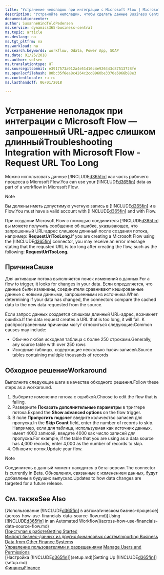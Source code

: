 ```yaml
---
title: "Устранение неполадок при интеграции с Microsoft Flow | Microsoft Docs"
description: "Устраняйте неполадки, чтобы сделать данные Business Central доступными в качестве источника данных и указать URL-адрес OData ваших веб-служб для создания автоматического бизнес-процесса."
documentationcenter: 
author: SusanneWindfeldPedersen
ms.service: dynamics365-business-central
ms.topic: article
ms.devlang: na
ms.tgt_pltfrm: na
ms.workload: na
ms.search.keywords: workflow, Odata, Power App, SOAP
ms.date: 01/25/2018
ms.author: solsen
ms.translationtype: HT
ms.sourcegitcommit: e3917573a912a4e51416c4e926443c87513728fe
ms.openlocfilehash: 80bc35f6ea8c4264c2cd8960be3370e5966b88e3
ms.contentlocale: ru-ru
ms.lasthandoff: 06/01/2018

---
```

# <a name="troubleshooting-integration-with-microsoft-flow---request-url-too-long"></a><span data-ttu-id="45b31-103">Устранение неполадок при интеграции с Microsoft Flow — запрошенный URL-адрес слишком длинный</span><span class="sxs-lookup"><span data-stu-id="45b31-103">Troubleshooting Integration with Microsoft Flow - Request URL Too Long</span></span>
<span data-ttu-id="45b31-104">Можно использовать данные [!INCLUDE[d365fin](includes/d365fin_md.md)] как часть рабочего процесса в Microsoft Flow.</span><span class="sxs-lookup"><span data-stu-id="45b31-104">You can use your [!INCLUDE[d365fin](includes/d365fin_md.md)] data as part of a workflow in Microsoft Flow.</span></span>  

> [!NOTE]  
>   <span data-ttu-id="45b31-105">Вы должны иметь допустимую учетную запись в [!INCLUDE[d365fin](includes/d365fin_md.md)] и в Flow.</span><span class="sxs-lookup"><span data-stu-id="45b31-105">You must have a valid account with [!INCLUDE[d365fin](includes/d365fin_md.md)] and with Flow.</span></span>  

<span data-ttu-id="45b31-106">При создании Microsoft Flow с помощью соединителя [!INCLUDE[d365fin](includes/d365fin_md.md)] вы можете получить сообщение об ошибке, указывающее, что запрошенный URL-адрес слишком длинный после создания потока, например: **RequestUriTooLong**.</span><span class="sxs-lookup"><span data-stu-id="45b31-106">If you are creating a Microsoft Flow using the [!INCLUDE[d365fin](includes/d365fin_md.md)] connector, you may receive an error message stating that the requsted URL is too long after creating the flow, such as the following: **RequestUriTooLong**.</span></span>

## <a name="cause"></a><span data-ttu-id="45b31-107">Причина</span><span class="sxs-lookup"><span data-stu-id="45b31-107">Cause</span></span>
<span data-ttu-id="45b31-108">Для активации потока выполняется поиск изменений в данных.</span><span class="sxs-lookup"><span data-stu-id="45b31-108">For a flow to trigger, it looks for changes in your data.</span></span> <span data-ttu-id="45b31-109">Если определяется, что данные были изменены, соединители сравнивают кэшированные данные с новыми данными, запрошенными из источника.</span><span class="sxs-lookup"><span data-stu-id="45b31-109">When determining if your data has changed, the connectors compare the cached data to the new data requested from the source.</span></span>  

<span data-ttu-id="45b31-110">Если запрос данных создается слишком длинный URL-адрес, возникнет ошибка.</span><span class="sxs-lookup"><span data-stu-id="45b31-110">If the data request creates a URL that is too long, it will fail.</span></span> <span data-ttu-id="45b31-111">К распространенным причинам могут относиться следующие:</span><span class="sxs-lookup"><span data-stu-id="45b31-111">Common causes may include:</span></span>
- <span data-ttu-id="45b31-112">Обычно любая исходная таблица с более 250 строками.</span><span class="sxs-lookup"><span data-stu-id="45b31-112">Generally, any source table with over 250 rows</span></span>
- <span data-ttu-id="45b31-113">Исходные таблицы, содержащие несколько тысяч записей.</span><span class="sxs-lookup"><span data-stu-id="45b31-113">Source tables containing multiple thousands of records</span></span>

## <a name="workaround"></a><span data-ttu-id="45b31-114">Обходное решение</span><span class="sxs-lookup"><span data-stu-id="45b31-114">Workaround</span></span>
<span data-ttu-id="45b31-115">Выполните следующие шаги в качестве обходного решения.</span><span class="sxs-lookup"><span data-stu-id="45b31-115">Follow these steps as a workaround.</span></span>
1. <span data-ttu-id="45b31-116">Выберите изменение потока с ошибкой.</span><span class="sxs-lookup"><span data-stu-id="45b31-116">Choose to edit the flow that is failing.</span></span>
2. <span data-ttu-id="45b31-117">Разверните **Показать дополнительные параметры** в триггере потока.</span><span class="sxs-lookup"><span data-stu-id="45b31-117">Expand the **Show advanced options** on the flow trigger.</span></span>
3. <span data-ttu-id="45b31-118">В поле **Пропустить подсчет** введите количество записей для пропуска.</span><span class="sxs-lookup"><span data-stu-id="45b31-118">In the **Skip Count** field, enter the number of records to skip.</span></span>  
<span data-ttu-id="45b31-119">Например, если для таблица, используемая как источник данных, имеет 4000 записей, введите 4000 как число записей для пропуска.</span><span class="sxs-lookup"><span data-stu-id="45b31-119">For example, if the table that you are using as a data source has 4,000 records, enter 4,000 as the number of records to skip.</span></span>
4. <span data-ttu-id="45b31-120">Обновите поток.</span><span class="sxs-lookup"><span data-stu-id="45b31-120">Update your flow.</span></span>

> [!NOTE]  
> <span data-ttu-id="45b31-121">Соединитель в данный момент находится в бета-версии.</span><span class="sxs-lookup"><span data-stu-id="45b31-121">The connector is currently in Beta.</span></span> <span data-ttu-id="45b31-122">Обновления, связанные с изменением данных, будут добавлены в будущих выпусках.</span><span class="sxs-lookup"><span data-stu-id="45b31-122">Updates to how data changes are targeted for a future release.</span></span>


## <a name="see-also"></a><span data-ttu-id="45b31-123">См. также</span><span class="sxs-lookup"><span data-stu-id="45b31-123">See Also</span></span>
<span data-ttu-id="45b31-124">[Использование [!INCLUDE[d365fin](includes/d365fin_md.md)] в автоматическом бизнес-процессе](across-how-use-financials-data-source-flow.md)</span><span class="sxs-lookup"><span data-stu-id="45b31-124">[Using [!INCLUDE[d365fin](includes/d365fin_md.md)] in an Automated Workflow](across-how-use-financials-data-source-flow.md)</span></span>  
[<span data-ttu-id="45b31-125">Приступая к работе</span><span class="sxs-lookup"><span data-stu-id="45b31-125">Getting Started</span></span>](product-get-started.md)  
[<span data-ttu-id="45b31-126">Импорт бизнес-данных из других финансовых систем</span><span class="sxs-lookup"><span data-stu-id="45b31-126">Importing Business Data from Other Finance Systems</span></span>](across-import-data-configuration-packages.md)  
<span data-ttu-id="45b31-127">[Управление пользователями и разрешениями](ui-how-users-permissions.md)  </span><span class="sxs-lookup"><span data-stu-id="45b31-127">[Manage Users and Permissions](ui-how-users-permissions.md)  </span></span>  
<span data-ttu-id="45b31-128">[Настройка [!INCLUDE[d365fin](includes/d365fin_md.md)]](setup.md)</span><span class="sxs-lookup"><span data-stu-id="45b31-128">[Setting Up [!INCLUDE[d365fin](includes/d365fin_md.md)]](setup.md)</span></span>  
[<span data-ttu-id="45b31-129">Финансы</span><span class="sxs-lookup"><span data-stu-id="45b31-129">Finance</span></span>](finance.md)  

